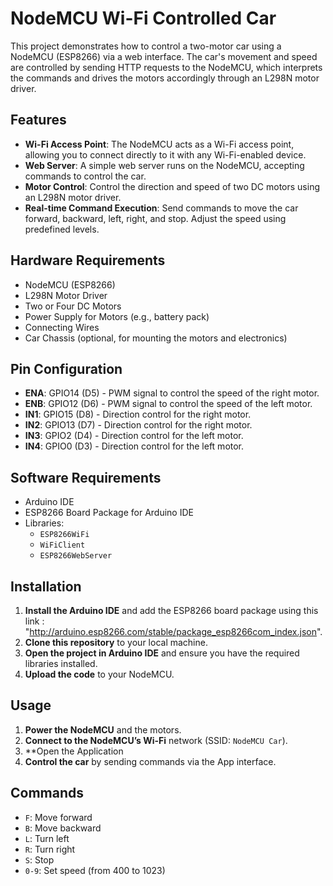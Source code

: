 # NodeMCU Wi-Fi Controlled Car

This project demonstrates how to control a two-motor car using a NodeMCU (ESP8266) via a web interface. The car's movement and speed are controlled by sending HTTP requests to the NodeMCU, which interprets the commands and drives the motors accordingly through an L298N motor driver.

## Features

- **Wi-Fi Access Point**: The NodeMCU acts as a Wi-Fi access point, allowing you to connect directly to it with any Wi-Fi-enabled device.
- **Web Server**: A simple web server runs on the NodeMCU, accepting commands to control the car.
- **Motor Control**: Control the direction and speed of two DC motors using an L298N motor driver.
- **Real-time Command Execution**: Send commands to move the car forward, backward, left, right, and stop. Adjust the speed using predefined levels.

## Hardware Requirements

- NodeMCU (ESP8266)
- L298N Motor Driver
- Two or Four DC Motors
- Power Supply for Motors (e.g., battery pack)
- Connecting Wires
- Car Chassis (optional, for mounting the motors and electronics)

## Pin Configuration

- **ENA**: GPIO14 (D5) - PWM signal to control the speed of the right motor.
- **ENB**: GPIO12 (D6) - PWM signal to control the speed of the left motor.
- **IN1**: GPIO15 (D8) - Direction control for the right motor.
- **IN2**: GPIO13 (D7) - Direction control for the right motor.
- **IN3**: GPIO2 (D4) - Direction control for the left motor.
- **IN4**: GPIO0 (D3) - Direction control for the left motor.

## Software Requirements

- Arduino IDE
- ESP8266 Board Package for Arduino IDE
- Libraries:
  - `ESP8266WiFi`
  - `WiFiClient`
  - `ESP8266WebServer`

## Installation

1. **Install the Arduino IDE** and add the ESP8266 board package using this link : "http://arduino.esp8266.com/stable/package_esp8266com_index.json".
2. **Clone this repository** to your local machine.
3. **Open the project in Arduino IDE** and ensure you have the required libraries installed.
4. **Upload the code** to your NodeMCU.

## Usage

1. **Power the NodeMCU** and the motors.
2. **Connect to the NodeMCU’s Wi-Fi** network (SSID: `NodeMCU Car`).
3. **Open the Application 
4. **Control the car** by sending commands via the App interface.

## Commands

- `F`: Move forward
- `B`: Move backward
- `L`: Turn left
- `R`: Turn right
- `S`: Stop
- `0-9`: Set speed (from 400 to 1023)



